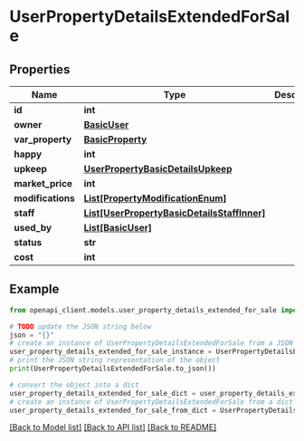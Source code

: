 # UserPropertyDetailsExtendedForSale


## Properties

Name | Type | Description | Notes
------------ | ------------- | ------------- | -------------
**id** | **int** |  | 
**owner** | [**BasicUser**](BasicUser.md) |  | 
**var_property** | [**BasicProperty**](BasicProperty.md) |  | 
**happy** | **int** |  | 
**upkeep** | [**UserPropertyBasicDetailsUpkeep**](UserPropertyBasicDetailsUpkeep.md) |  | 
**market_price** | **int** |  | 
**modifications** | [**List[PropertyModificationEnum]**](PropertyModificationEnum.md) |  | 
**staff** | [**List[UserPropertyBasicDetailsStaffInner]**](UserPropertyBasicDetailsStaffInner.md) |  | 
**used_by** | [**List[BasicUser]**](BasicUser.md) |  | 
**status** | **str** |  | 
**cost** | **int** |  | 

## Example

```python
from openapi_client.models.user_property_details_extended_for_sale import UserPropertyDetailsExtendedForSale

# TODO update the JSON string below
json = "{}"
# create an instance of UserPropertyDetailsExtendedForSale from a JSON string
user_property_details_extended_for_sale_instance = UserPropertyDetailsExtendedForSale.from_json(json)
# print the JSON string representation of the object
print(UserPropertyDetailsExtendedForSale.to_json())

# convert the object into a dict
user_property_details_extended_for_sale_dict = user_property_details_extended_for_sale_instance.to_dict()
# create an instance of UserPropertyDetailsExtendedForSale from a dict
user_property_details_extended_for_sale_from_dict = UserPropertyDetailsExtendedForSale.from_dict(user_property_details_extended_for_sale_dict)
```
[[Back to Model list]](../README.md#documentation-for-models) [[Back to API list]](../README.md#documentation-for-api-endpoints) [[Back to README]](../README.md)


